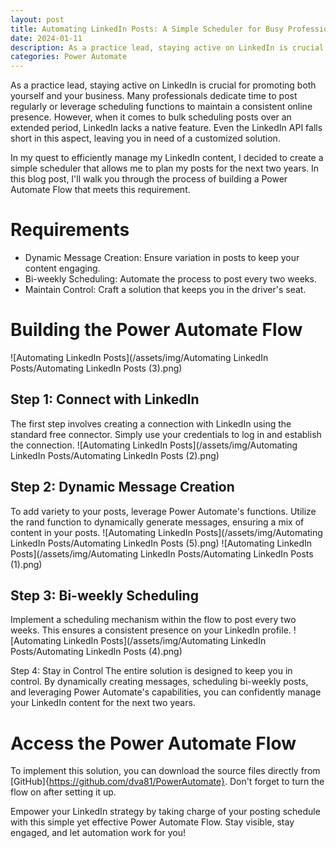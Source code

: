```yaml
---
layout: post
title: Automating LinkedIn Posts: A Simple Scheduler for Busy Professionals
date: 2024-01-11
description: As a practice lead, staying active on LinkedIn is crucial for promoting both yourself and your business. Many professionals dedicate time to post regularly or leverage scheduling functions to maintain a consistent online presence. However, when it comes to bulk scheduling posts over an extended period, LinkedIn lacks a native feature. Even the LinkedIn API falls short in this aspect, leaving you in need of a customized solution.
categories: Power Automate
---
```



As a practice lead, staying active on LinkedIn is crucial for promoting both yourself and your business. Many professionals dedicate time to post regularly or leverage scheduling functions to maintain a consistent online presence. However, when it comes to bulk scheduling posts over an extended period, LinkedIn lacks a native feature. Even the LinkedIn API falls short in this aspect, leaving you in need of a customized solution.

In my quest to efficiently manage my LinkedIn content, I decided to create a simple scheduler that allows me to plan my posts for the next two years. In this blog post, I'll walk you through the process of building a Power Automate Flow that meets this requirement.

# Requirements
- Dynamic Message Creation: Ensure variation in posts to keep your content engaging.
- Bi-weekly Scheduling: Automate the process to post every two weeks.
- Maintain Control: Craft a solution that keeps you in the driver's seat.

# Building the Power Automate Flow
![Automating LinkedIn Posts](/assets/img/Automating LinkedIn Posts/Automating LinkedIn Posts (3).png)

## Step 1: Connect with LinkedIn
The first step involves creating a connection with LinkedIn using the standard free connector. Simply use your credentials to log in and establish the connection.
![Automating LinkedIn Posts](/assets/img/Automating LinkedIn Posts/Automating LinkedIn Posts (2).png)

## Step 2: Dynamic Message Creation
To add variety to your posts, leverage Power Automate's functions. Utilize the rand function to dynamically generate messages, ensuring a mix of content in your posts.
![Automating LinkedIn Posts](/assets/img/Automating LinkedIn Posts/Automating LinkedIn Posts (5).png)
![Automating LinkedIn Posts](/assets/img/Automating LinkedIn Posts/Automating LinkedIn Posts (1).png)
##  Step 3: Bi-weekly Scheduling
Implement a scheduling mechanism within the flow to post every two weeks. This ensures a consistent presence on your LinkedIn profile.
![Automating LinkedIn Posts](/assets/img/Automating LinkedIn Posts/Automating LinkedIn Posts (4).png)

Step 4: Stay in Control
The entire solution is designed to keep you in control. By dynamically creating messages, scheduling bi-weekly posts, and leveraging Power Automate's capabilities, you can confidently manage your LinkedIn content for the next two years.

# Access the Power Automate Flow
To implement this solution, you can download the source files directly from [GitHub]{https://github.com/dva81/PowerAutomate}. Don't forget to turn the flow on after setting it up.

Empower your LinkedIn strategy by taking charge of your posting schedule with this simple yet effective Power Automate Flow. Stay visible, stay engaged, and let automation work for you!

 
